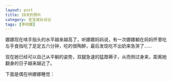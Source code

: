 ```yaml
---
layout: post
title: 26天的照片
category: 宝宝成长日记
tags: [李欣娜]
---
```

娜娜现在啃手指头的水平越来越高了，听娜娜妈妈说，有一次娜娜躺在妈妈怀里吃左手食指吃了足足五六分钟，吃的很陶醉，最后发现吃不出奶来急哭了……

现在她已经可以自己从平躺的姿势，双腿急速的猛蹬褥子，从而侧过身来，距离她翻身的日子越来越近了。

下面是偶在哄娜娜睡觉：

<img src="http://lh4.ggpht.com/veryfaint/SDqvHjL3riI/AAAAAAAAAIw/3HhN7xoHqiI/100_2470.JPG?imgmax=720" alt="">